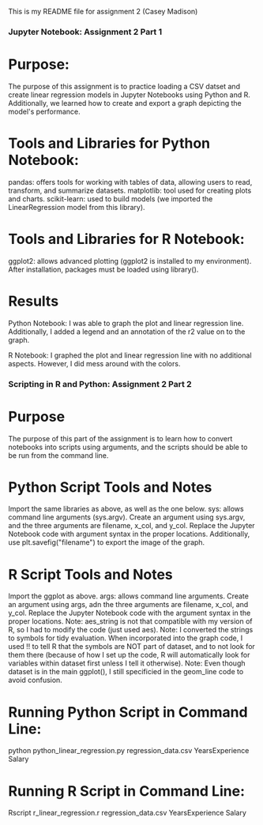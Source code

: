 This is my README file for assignment 2 (Casey Madison)

### Jupyter Notebook: Assignment 2 Part 1

# Purpose: 
The purpose of this assignment is to practice loading a CSV datset and create linear regression models in Jupyter Notebooks using Python and R. Additionally, we learned how to create and export a graph depicting the model's performance.

# Tools and Libraries for Python Notebook:
pandas: offers tools for working with tables of data, allowing users to read, transform, and summarize datasets.
matplotlib: tool used for creating plots and charts.
scikit-learn: used to build models (we imported the LinearRegression model from this library).

# Tools and Libraries for R Notebook:
ggplot2: allows advanced plotting (ggplot2 is installed to my environment).
After installation, packages must be loaded using library().

# Results
Python Notebook: I was able to graph the plot and linear regression line. Additionally, I added a legend and an annotation of the r2 value on to the graph.

R Notebook: I graphed the plot and linear regression line with no additional aspects. However, I did mess around with the colors.

### Scripting in R and Python: Assignment 2 Part 2

# Purpose
The purpose of this part of the assignment is to learn how to convert notebooks into scripts using arguments, and the scripts should be able to be run from the command line.

# Python Script Tools and Notes
Import the same libraries as above, as well as the one below.
sys: allows command line arguments (sys.argv).
Create an argument using sys.argv, and the three arguments are filename, x_col, and y_col.
Replace the Jupyter Notebook code with argument syntax in the proper locations.
Additionally, use plt.savefig("filename") to export the image of the graph.

# R Script Tools and Notes
Import the ggplot as above.
args: allows command line arguments.
Create an argument using args, adn the three arguments are filename, x_col, and y_col.
Replace the Jupyter Notebook code with the argument syntax in the proper locations.
Note: aes_string is not that compatible with my version of R, so I had to modify the code (just used aes).
Note: I converted the strings to symbols for tidy evaluation. When incorporated into the graph code, I used !! to tell R that the symbols are NOT part of dataset, and to not look for them there (because of how I set up the code, R will automatically look for variables within dataset first unless I tell it otherwise).
Note: Even though dataset is in the main ggplot(), I still specificied in the geom_line code to avoid confusion.

# Running Python Script in Command Line:
python python_linear_regression.py regression_data.csv YearsExperience Salary

# Running R Script in Command Line:
Rscript r_linear_regression.r regression_data.csv YearsExperience Salary




